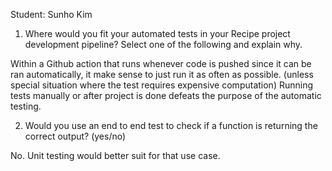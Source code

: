 Student: Sunho Kim

1. Where would you fit your automated tests in your Recipe project development pipeline? Select one of the following and explain why.

Within a Github action that runs whenever code is pushed since it can be ran automatically, it make sense to just run it as often as possible. (unless special situation where the test requires expensive computation) Running tests manually or after project is done defeats the purpose of the automatic testing.

2. Would you use an end to end test to check if a function is returning the correct output? (yes/no)

No. Unit testing would better suit for that use case.








